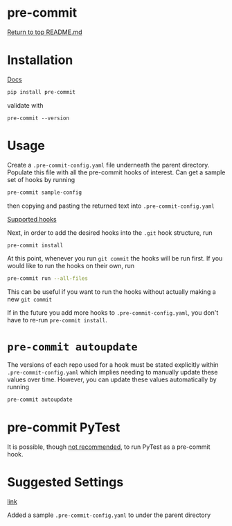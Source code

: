 pre-commit
==========

[Return to top README.md](../../../README.md)

# Installation

[Docs](https://pre-commit.com/)

```bash
pip install pre-commit
```

validate with

```
pre-commit --version
```

# Usage

Create a `.pre-commit-config.yaml` file underneath the parent directory. Populate this file with all the pre-commit hooks of interest. Can get a sample set of hooks by running

```bash
pre-commit sample-config
```

then copying and pasting the returned text into `.pre-commit-config.yaml`

[Supported hooks](https://pre-commit.com/hooks.html)

Next, in order to add the desired hooks into the `.git` hook structure, run

```bash
pre-commit install
```

At this point, whenever you run `git commit` the hooks will be run first. If you would like to run the hooks on their own, run

```bash
pre-commit run --all-files
```

This can be useful if you want to run the hooks without actually making a new `git commit`

If in the future you add more hooks to `.pre-commit-config.yaml`, you don't have to re-run `pre-commit install`.

# `pre-commit autoupdate`

The versions of each repo used for a hook must be stated explicitly within `.pre-commit-config.yaml` which implies needing to manually update these values over time. However, you can update these values automatically by running

```bash
pre-commit autoupdate
```

# pre-commit PyTest

It is possible, though [not recommended](https://github.com/pre-commit/pre-commit/issues/761#issuecomment-394167542), to run PyTest as a pre-commit hook.

# Suggested Settings

[link](https://towardsdatascience.com/4-pre-commit-plugins-to-automate-code-reviewing-and-formatting-in-python-c80c6d2e9f5)

Added a sample `.pre-commit-config.yaml` to under the parent directory
